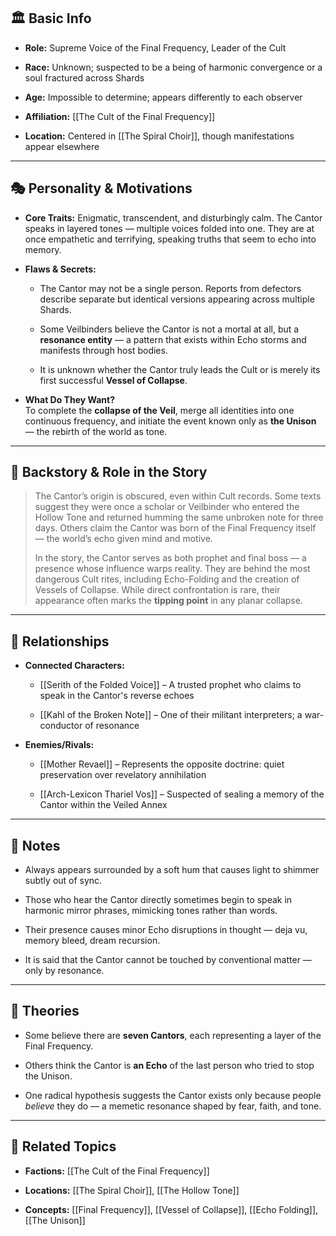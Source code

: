 ## 🏛️ Basic Info

- **Role:** Supreme Voice of the Final Frequency, Leader of the Cult
    
- **Race:** Unknown; suspected to be a being of harmonic convergence or a soul fractured across Shards
    
- **Age:** Impossible to determine; appears differently to each observer
    
- **Affiliation:** [[The Cult of the Final Frequency]]
    
- **Location:** Centered in [[The Spiral Choir]], though manifestations appear elsewhere
    

---

## 🎭 Personality & Motivations

- **Core Traits:** Enigmatic, transcendent, and disturbingly calm. The Cantor speaks in layered tones — multiple voices folded into one. They are at once empathetic and terrifying, speaking truths that seem to echo into memory.
    
- **Flaws & Secrets:**
    
    - The Cantor may not be a single person. Reports from defectors describe separate but identical versions appearing across multiple Shards.
        
    - Some Veilbinders believe the Cantor is not a mortal at all, but a **resonance entity** — a pattern that exists within Echo storms and manifests through host bodies.
        
    - It is unknown whether the Cantor truly leads the Cult or is merely its first successful **Vessel of Collapse**.
        
- **What Do They Want?**  
    To complete the **collapse of the Veil**, merge all identities into one continuous frequency, and initiate the event known only as **the Unison** — the rebirth of the world as tone.
    

---

## 📖 Backstory & Role in the Story

> The Cantor’s origin is obscured, even within Cult records. Some texts suggest they were once a scholar or Veilbinder who entered the Hollow Tone and returned humming the same unbroken note for three days. Others claim the Cantor was born of the Final Frequency itself — the world’s echo given mind and motive.
> 
> In the story, the Cantor serves as both prophet and final boss — a presence whose influence warps reality. They are behind the most dangerous Cult rites, including Echo-Folding and the creation of Vessels of Collapse. While direct confrontation is rare, their appearance often marks the **tipping point** in any planar collapse.

---

## 🔗 Relationships

- **Connected Characters:**
    
    - [[Serith of the Folded Voice]] – A trusted prophet who claims to speak in the Cantor's reverse echoes
        
    - [[Kahl of the Broken Note]] – One of their militant interpreters; a war-conductor of resonance
        
- **Enemies/Rivals:**
    
    - [[Mother Revael]] – Represents the opposite doctrine: quiet preservation over revelatory annihilation
        
    - [[Arch-Lexicon Thariel Vos]] – Suspected of sealing a memory of the Cantor within the Veiled Annex
        

---

## 📝 Notes

- Always appears surrounded by a soft hum that causes light to shimmer subtly out of sync.
    
- Those who hear the Cantor directly sometimes begin to speak in harmonic mirror phrases, mimicking tones rather than words.
    
- Their presence causes minor Echo disruptions in thought — deja vu, memory bleed, dream recursion.
    
- It is said that the Cantor cannot be touched by conventional matter — only by resonance.
    

---

## 🧩 Theories

- Some believe there are **seven Cantors**, each representing a layer of the Final Frequency.
    
- Others think the Cantor is **an Echo** of the last person who tried to stop the Unison.
    
- One radical hypothesis suggests the Cantor exists only because people _believe_ they do — a memetic resonance shaped by fear, faith, and tone.

---

## 🔗 Related Topics

- **Factions:** [[The Cult of the Final Frequency]]
    
- **Locations:** [[The Spiral Choir]], [[The Hollow Tone]]
    
- **Concepts:** [[Final Frequency]], [[Vessel of Collapse]], [[Echo Folding]], [[The Unison]]